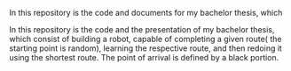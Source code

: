 In this repository is the code and documents for my bachelor thesis, which

In this repository is the code and the presentation of my bachelor thesis, 
which consist of building a robot, capable of completing a given route( the starting point is random), 
learning the respective route, and then redoing it using the shortest route. The point of arrival is defined by a black portion.